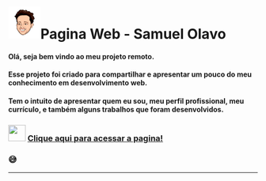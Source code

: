 ﻿# <img src="Imagens\CabecaSam1.png" width="65" height="65"/>Pagina Web - Samuel Olavo 



#### Olá, seja bem vindo ao meu projeto remoto.  

####  

#### Esse projeto foi criado para compartilhar e apresentar um pouco do meu conhecimento em desenvolvimento web.

#### Tem o intuito de apresentar quem eu sou, meu perfil profissional, meu currículo, e também alguns trabalhos que foram desenvolvidos.





### <img src="https://media.giphy.com/media/d8cFOb7rJCBu0bCaQR/giphy.gif" width="35" height="33"/> <a href="https://samuelolavo.github.io/samuelolavo" target="_self">Clique aqui para acessar a pagina! </a>

###  :sweat_smile:


------

